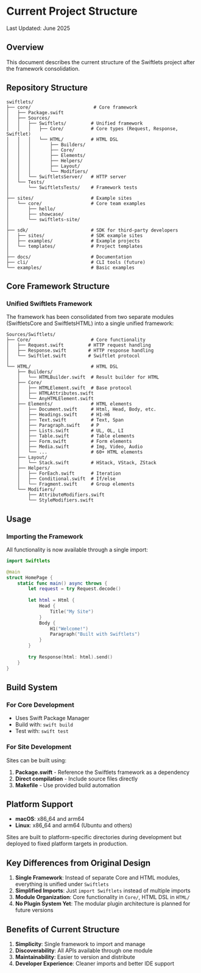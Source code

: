 # Current Project Structure

Last Updated: June 2025

## Overview

This document describes the current structure of the Swiftlets project after the framework consolidation.

## Repository Structure

```
swiftlets/
├── core/                       # Core framework
│   ├── Package.swift
│   ├── Sources/
│   │   ├── Swiftlets/         # Unified framework
│   │   │   ├── Core/          # Core types (Request, Response, Swiftlet)
│   │   │   └── HTML/          # HTML DSL
│   │   │       ├── Builders/
│   │   │       ├── Core/
│   │   │       ├── Elements/
│   │   │       ├── Helpers/
│   │   │       ├── Layout/
│   │   │       └── Modifiers/
│   │   └── SwiftletsServer/   # HTTP server
│   └── Tests/
│       └── SwiftletsTests/    # Framework tests
│
├── sites/                     # Example sites
│   └── core/                  # Core team examples
│       ├── hello/
│       ├── showcase/
│       └── swiftlets-site/
│
├── sdk/                       # SDK for third-party developers
│   ├── sites/                 # SDK example sites
│   ├── examples/              # Example projects
│   └── templates/             # Project templates
│
├── docs/                      # Documentation
├── cli/                       # CLI tools (future)
└── examples/                  # Basic examples
```

## Core Framework Structure

### Unified Swiftlets Framework

The framework has been consolidated from two separate modules (SwiftletsCore and SwiftletsHTML) into a single unified framework:

```
Sources/Swiftlets/
├── Core/                      # Core functionality
│   ├── Request.swift         # HTTP request handling
│   ├── Response.swift        # HTTP response handling
│   └── Swiftlet.swift        # Swiftlet protocol
│
└── HTML/                      # HTML DSL
    ├── Builders/
    │   └── HTMLBuilder.swift  # Result builder for HTML
    ├── Core/
    │   ├── HTMLElement.swift  # Base protocol
    │   ├── HTMLAttributes.swift
    │   └── AnyHTMLElement.swift
    ├── Elements/              # HTML elements
    │   ├── Document.swift     # Html, Head, Body, etc.
    │   ├── Headings.swift     # H1-H6
    │   ├── Text.swift         # Text, Span
    │   ├── Paragraph.swift    # P
    │   ├── Lists.swift        # UL, OL, LI
    │   ├── Table.swift        # Table elements
    │   ├── Form.swift         # Form elements
    │   ├── Media.swift        # Img, Video, Audio
    │   └── ...                # 60+ HTML elements
    ├── Layout/
    │   └── Stack.swift        # HStack, VStack, ZStack
    ├── Helpers/
    │   ├── ForEach.swift      # Iteration
    │   ├── Conditional.swift  # If/else
    │   └── Fragment.swift     # Group elements
    └── Modifiers/
        ├── AttributeModifiers.swift
        └── StyleModifiers.swift
```

## Usage

### Importing the Framework

All functionality is now available through a single import:

```swift
import Swiftlets

@main
struct HomePage {
    static func main() async throws {
        let request = try Request.decode()
        
        let html = Html {
            Head {
                Title("My Site")
            }
            Body {
                H1("Welcome!")
                Paragraph("Built with Swiftlets")
            }
        }
        
        try Response(html: html).send()
    }
}
```

## Build System

### For Core Development
- Uses Swift Package Manager
- Build with: `swift build`
- Test with: `swift test`

### For Site Development
Sites can be built using:
1. **Package.swift** - Reference the Swiftlets framework as a dependency
2. **Direct compilation** - Include source files directly
3. **Makefile** - Use provided build automation

## Platform Support

- **macOS**: x86_64 and arm64
- **Linux**: x86_64 and arm64 (Ubuntu and others)

Sites are built to platform-specific directories during development but deployed to fixed platform targets in production.

## Key Differences from Original Design

1. **Single Framework**: Instead of separate Core and HTML modules, everything is unified under `Swiftlets`
2. **Simplified Imports**: Just `import Swiftlets` instead of multiple imports
3. **Module Organization**: Core functionality in `Core/`, HTML DSL in `HTML/`
4. **No Plugin System Yet**: The modular plugin architecture is planned for future versions

## Benefits of Current Structure

1. **Simplicity**: Single framework to import and manage
2. **Discoverability**: All APIs available through one module
3. **Maintainability**: Easier to version and distribute
4. **Developer Experience**: Cleaner imports and better IDE support
